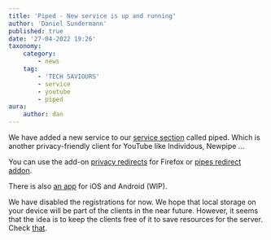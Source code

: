 ```yaml
---
title: 'Piped - New service is up and running'
author: 'Daniel Sundermann'
published: true
date: '27-04-2022 19:26'
taxonomy:
    category:
        - news
    tag:
        - 'TECH SAVIOURS'
        - service
        - youtube
        - piped
aura:
    author: dan
---
```


We have added a new service to our [service section](https://techsaviours.org/#freeservices) called piped.
Which is another privacy-friendly client for YouTube like Individous, Newpipe ...

You can use the add-on [privacy redirects](https://addons.mozilla.org/en-US/firefox/addon/privacy-redirect/) for Firefox or [pipes 
redirect addon](https://addons.mozilla.org/en-US/firefox/addon/piped-redirects/).

There is also [an app](https://github.com/TeamPiped/Piped#made-with-piped) for iOS and Android (WIP).

We have disabled the registrations for now. We hope that local storage on your device will be part of the clients in the near future.
However, it seems that the idea is to keep the clients free of it to save resources for the server. Check [that](https://github.com/libre-tube/LibreTube/issues/128).